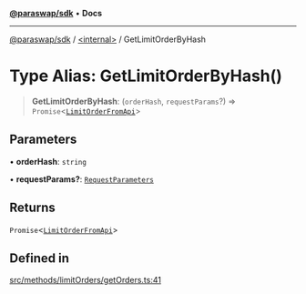 [**@paraswap/sdk**](../../README.md) • **Docs**

***

[@paraswap/sdk](../../globals.md) / [\<internal\>](../README.md) / GetLimitOrderByHash

# Type Alias: GetLimitOrderByHash()

> **GetLimitOrderByHash**: (`orderHash`, `requestParams`?) => `Promise`\<[`LimitOrderFromApi`](../../type-aliases/LimitOrderFromApi.md)\>

## Parameters

• **orderHash**: `string`

• **requestParams?**: [`RequestParameters`](RequestParameters.md)

## Returns

`Promise`\<[`LimitOrderFromApi`](../../type-aliases/LimitOrderFromApi.md)\>

## Defined in

[src/methods/limitOrders/getOrders.ts:41](https://github.com/paraswap/paraswap-sdk/blob/master/src/methods/limitOrders/getOrders.ts#L41)

